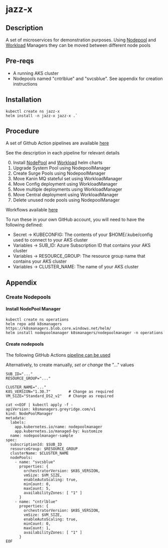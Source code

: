 # jazz-x

## Description
A set of microservices for demonstration purposes. Using [Nodepool](https://github.com/brianereynolds/nodePoolManager-helm) and [Workload](https://github.com/brianereynolds/workloadManager-helm) Managers they can be moved between different node pools
## Pre-reqs
* A running AKS cluster
* Nodepools named "cntrlblue" and "svcsblue". See appendix for creation instructions

## Installation
```
kubectl create ns jazz-x
helm install -n jazz-x jazz-x .`
```

## Procedure
A set of Github Action pipelines are available [here](.github/workflows)

See the description in each pipeline for relevant details

0. Install [NodePool](https://github.com/brianereynolds/nodePoolManager-helm) and [Workload](https://github.com/brianereynolds/workloadManager-helm) helm charts
1. Upgrade System Pool using NodepoolManager
2. Create Surge Pools using NodepoolManager
3. Move Kanin MQ stateful set using WorkloadManager
4. Move Config deployment using WorkloadManager
5. Move multiple deployments using WorkloadManager
6. Move Central deployment using WorkloadManager
7. Delete unused node pools using NodepoolManager

Workflows available [here](https://github.com/brianereynolds/jazz-x/actions)

To run these in your own GitHub account, you will need to have the following defined:
* Secret -> KUBECONFIG: The contents of your $HOME/.kube/config used to connect to your AKS cluster
* Variables -> SUB_ID: Azure Subscription ID that contains your AKS cluster
* Variables -> RESOURCE_GROUP: The resource group name that contains your AKS cluster
* Variables -> CLUSTER_NAME: The name of your AKS cluster

## Appendix

### Create Nodepools

#### Install NodePool Manager
```
kubectl create ns operations
helm repo add k8smanagers https://k8smanagers.blob.core.windows.net/helm/
helm install nodepoolmanager k8smanagers/nodepoolmanager -n operations
```

#### Create nodepools 
The following GitHub Actions [pipeline can be used ](./.github/workflows/2_Create_Surge_Pools.yaml)

Alternatively, to create manually, _set or change_ the "..." values
```
SUB_ID="..."
RESOURCE_GROUP="..."

CLUSTER_NAME="..."
K8S_VERSION="1.30.7"        # Change as required
VM_SIZE="Standard_DS2_v2"   # Change as required

cat <<EOF | kubectl apply -f -
apiVersion: k8smanagers.greyridge.com/v1
kind: NodePoolManager
metadata:
  labels:
    app.kubernetes.io/name: nodepoolmanager
    app.kubernetes.io/managed-by: kustomize
  name: nodepoolmanager-sample
spec:
  subscriptionId: $SUB_ID
  resourceGroup: $RESOURCE_GROUP
  clusterName: $CLUSTER_NAME
  nodePools:
    - name: "svcsblue"
      properties: {
        orchestratorVersion: $K8S_VERSION,
        vmSize: $VM_SIZE,
        enableAutoScaling: true,
        minCount: 0,
        maxCount: 5,
        availabilityZones: [ "1" ]
      }
    - name: "cntrlblue"
      properties: {
        orchestratorVersion: $K8S_VERSION,
        vmSize: $VM_SIZE,
        enableAutoScaling: true,
        minCount: 0,
        maxCount: 1,
        availabilityZones: [ "1" ]
      }
EOF


```